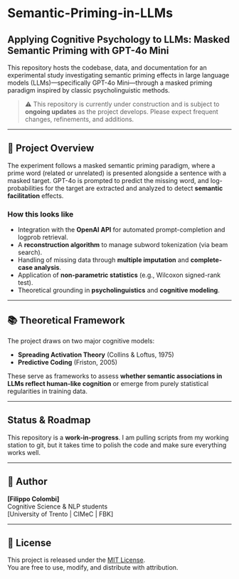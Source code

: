 # Semantic-Priming-in-LLMs

## Applying Cognitive Psychology to LLMs: Masked Semantic Priming with GPT-4o Mini

This repository hosts the codebase, data, and documentation for an experimental study investigating semantic priming effects in large language models (LLMs)—specifically GPT-4o Mini—through a masked priming paradigm inspired by classic psycholinguistic methods.


> ⚠️ This repository is currently under construction and is subject to **ongoing updates** as the project develops. Please expect frequent changes, refinements, and additions.

---

## 🚀 Project Overview

The experiment follows a masked semantic priming paradigm, where a prime word (related or unrelated) is presented alongside a sentence with a masked target. GPT-4o is prompted to predict the missing word, and log-probabilities for the target are extracted and analyzed to detect **semantic facilitation** effects.

### How this looks like
- Integration with the **OpenAI API** for automated prompt-completion and logprob retrieval.
- A **reconstruction algorithm** to manage subword tokenization (via beam search).
- Handling of missing data through **multiple imputation** and **complete-case analysis**.
- Application of **non-parametric statistics** (e.g., Wilcoxon signed-rank test).
- Theoretical grounding in **psycholinguistics** and **cognitive modeling**.

---

## 📚 Theoretical Framework

The project draws on two major cognitive models:
- **Spreading Activation Theory** (Collins & Loftus, 1975)
- **Predictive Coding** (Friston, 2005)

These serve as frameworks to assess **whether semantic associations in LLMs reflect human-like cognition** or emerge from purely statistical regularities in training data.

---

## Status & Roadmap

This repository is a **work-in-progress**. 
I am pulling scripts from my working station to git, but it takes time to polish the code and make sure everything works well.

---

## 🧠 Author

**[Filippo Colombi]**  
Cognitive Science & NLP students  
[University of Trento | CIMeC | FBK]  

---

## 📜 License

This project is released under the [MIT License](LICENSE).  
You are free to use, modify, and distribute with attribution.
